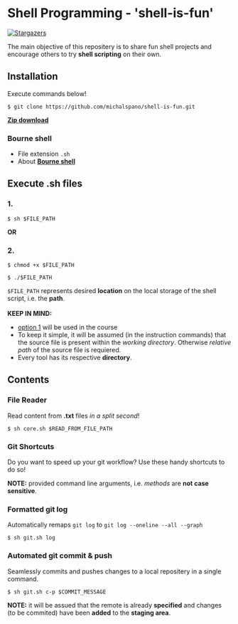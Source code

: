# Shell Programming - 'shell-is-fun'

[![Stargazers][stars-shield]][stars-url]

The main objective of this repositery is to share fun shell projects and encourage others to try __shell scripting__ on their own.

## Installation
Execute commands below!

```Shell
$ git clone https://github.com/michalspano/shell-is-fun.git
```

[__Zip download__][ZIP]

### Bourne shell
- File extension `.sh`
- About [__Bourne shell__][WIKI_LINK]

## Execute .sh files
### 1.
```Shell
$ sh $FILE_PATH
```

**OR**

### 2.
```Shell
$ chmod +x $FILE_PATH
```

```Shell
$ ./$FILE_PATH
```

`$FILE_PATH` represents desired __location__ on the local storage of the shell script, i.e. the __path__.
<br><br>
__KEEP IN MIND:__ 
- [option 1](#1.) will be used in the course
- To keep it simple, it will be assumed (in the instruction commands) that the source file is present within the _working directory_. Otherwise _relative path_ of the source file is requiered.
- Every tool has its respective __directory__.

## Contents

### File Reader
Read content from __.txt__ files _in a split second_!

```Shell
$ sh core.sh $READ_FROM_FILE_PATH
```

### Git Shortcuts
Do you want to speed up your git workflow? Use these handy shortcuts to do so!

__NOTE:__ provided command line arguments, i.e. _methods_ are __not case sensitive__.

### Formatted git log
Automatically remaps `git log` to `git log --oneline --all --graph`

```Shell
$ sh git.sh log
```

### Automated git commit & push
Seamlessly commits and pushes changes to a local repositery in a single command.

```Shell
$ sh git.sh c-p $COMMIT_MESSAGE
```

__NOTE:__ it will be assued that the remote is already __specified__ and changes (to be commited) have been __added__ to the __staging area__.

<!-- LINK REFS -->
[WIKI_LINK]: https://en.wikipedia.org/wiki/Bourne_shell
[stars-shield]: https://img.shields.io/github/stars/michalspano/shell-is-fun.svg?style=for-the-badge
[stars-url]: https://github.com/michalspano/shell-is-fun/stargazers
[ZIP]: https://github.com/michalspano/shell-is-fun/archive/refs/heads/main.zip
